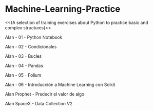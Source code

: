 # Machine-Learning-Practice
<<(A selection of training exercises about Python to practice basic and complex structures)>>

Alan - 01 - Python Notebook

Alan - 02 - Condicionales

Alan - 03 - Bucles

Alan - 04 - Pandas

Alan - 05 - Folium

Alan - 06 - Introducción a Machine Learning con Scikit

Alan Prophet - Predecir el valor de algo

Alan SpaceX - Data Collection V2



